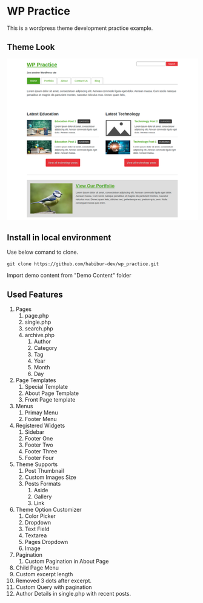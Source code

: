 <!-- Heading -->
# WP Practice

This is a wordpress theme development practice example.

## Theme Look
![](screenshot.png)

## Install in local environment

Use below comand to clone.
```
git clone https://github.com/habibur-dev/wp_practice.git
```
Import demo content from "Demo Content" folder

## Used Features


1. Pages
   1. page.php
   2. single.php
   3. search.php
   4. archive.php
      1. Author
      2. Category
      3. Tag
      4. Year
      5. Month
      6. Day
2. Page Templates
   1. Special Template
   2. About Page Template
   3. Front Page template
3. Menus
   1. Primay Menu
   2. Footer Menu
4. Registered Widgets
   1. Sidebar
   2. Footer One
   3. Footer Two
   4. Footer Three
   5. Footer Four
5. Theme Supports
   1. Post Thumbnail
   2. Custom Images Size
   3. Posts Formats
      1. Aside
      2. Gallery
      3. Link
6. Theme Option Customizer
   1. Color Picker
   2. Dropdown
   3. Text Field
   4. Textarea
   5. Pages Dropdown
   6. Image
7. Pagination
   1. Custom Pagination in About Page
8. Child Page Menu
9. Custom excerpt length
10. Removed 3 dots after excerpt.
11. Custom Query with pagination
12. Author Details in single.php with recent posts.
   